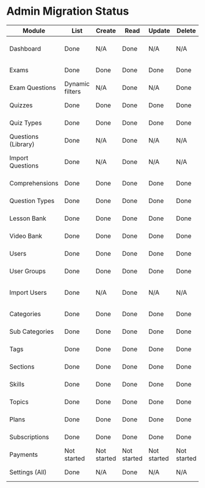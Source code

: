 # Admin Migration Status

| Module              | List            | Create      | Read        | Update      | Delete      | Notes                                   |
| ------------------- | --------------- | ----------- | ----------- | ----------- | ----------- | --------------------------------------- |
| Dashboard           | Done            | N/A         | Done        | N/A         | N/A         | GET /api/admin/dashboard wired to React |
| Exams               | Done            | Done        | Done        | Done        | Done        | Create/Update wired to API              |
| Exam Questions      | Dynamic filters | N/A         | Done        | N/A         | Done        | Attach/remove wired                     |
| Quizzes             | Done            | Done        | Done        | Done        | Done        | CRUD wired to /api/quizzes              |
| Quiz Types          | Done            | Done        | Done        | Done        | Done        | CRUD wired to /api/quiz-types           |
| Questions (Library) | Done            | N/A         | Done        | N/A         | N/A         | Filters + pagination via /api/questions |
| Import Questions    | Done            | N/A         | Done        | N/A         | N/A         | POST /api/questions/import wired        |
| Comprehensions      | Done            | Done        | Done        | Done        | Done        | CRUD wired to /api/comprehensions       |
| Question Types      | Done            | Done        | Done        | Done        | Done        | CRUD wired to /api/question-types       |
| Lesson Bank         | Done            | Done        | Done        | Done        | Done        | CRUD wired to /api/lessons              |
| Video Bank          | Done            | Done        | Done        | Done        | Done        | CRUD wired to /api/videos               |
| Users               | Done            | Done        | Done        | Done        | Done        | CRUD wired to /api/users                |
| User Groups         | Done            | Done        | Done        | Done        | Done        | CRUD wired to /api/user-groups          |
| Import Users        | Done            | N/A         | Done        | N/A         | N/A         | POST /api/users/import wired            |
| Categories          | Done            | Done        | Done        | Done        | Done        | CRUD wired to /api/categories           |
| Sub Categories      | Done            | Done        | Done        | Done        | Done        | CRUD wired to /api/sub-categories       |
| Tags                | Done            | Done        | Done        | Done        | Done        | CRUD wired to /api/tags                 |
| Sections            | Done            | Done        | Done        | Done        | Done        | CRUD wired to /api/sections             |
| Skills              | Done            | Done        | Done        | Done        | Done        | CRUD wired to /api/skills               |
| Topics              | Done            | Done        | Done        | Done        | Done        | CRUD wired to /api/topics               |
| Plans               | Done            | Done        | Done        | Done        | Done        | CRUD wired to /api/plans                |
| Subscriptions       | Done            | Done        | Done        | Done        | Done        | CRUD wired to /api/subscriptions        |
| Payments            | Not started     | Not started | Not started | Not started | Not started |                                         |
| Settings (All)      | Done            | N/A         | Done        | N/A         | N/A         | CRUD wired to /api/settings             |
